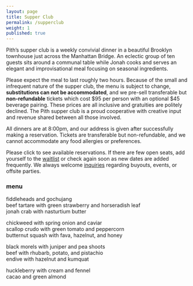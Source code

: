 ```yaml
---
layout: page
title: Supper Club
permalink: /supperclub
weight: 1
published: true
---
```

<script src='https://js.tito.io/v1' async></script>
<script>TitoDevelopmentMode = true</script>
Pith’s supper club is a weekly convivial dinner in a beautiful Brooklyn townhouse just across the Manhattan Bridge. An eclectic group of ten guests sits around a communal table while Jonah cooks and serves an elegant and improvisational meal focusing on seasonal ingredients.  

Please expect the meal to last roughly two hours. Because of the small and infrequent nature of the supper club, the menu is subject to change, **substitutions can not be accommodated**, and we pre-sell transferable but **non-refundable** tickets which cost $95 per person with an optional $45 beverage pairing. These prices are all inclusive and gratuities are politely declined. The Pith supper club is a proud cooperative with creative input and revenue shared between all those involved.  

All dinners are at 8:00pm, and our address is given after successfully making a reservation. Tickets are transferable but non-refundable, and we cannot accommodate any food allergies or preferences.

Please click <tito-button event="pith/supper-club"></tito-button> to see available reservations. If there are few open seats, add yourself to the [waitlist](http://eepurl.com/bZ8dIf) or check again soon as new dates are added frequently. We always welcome [inquiries](mailto:inquiries@pith.space) regarding buyouts, events, or offsite parties.  

### menu
fiddleheads and gochujang  
beef tartare with green strawberry and horseradish leaf  
jonah crab with nasturtium butter  

chickweed with spring onion and caviar  
scallop crudo with green tomato and peppercorn  
butternut squash with fava, hazelnut, and honey  
  
black morels with juniper and pea shoots  
beef with rhubarb, potato, and pistachio  
endive with hazelnut and kumquat  
  
huckleberry with cream and fennel  
cacao and green almond  